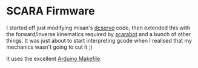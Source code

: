 SCARA Firmware
==============

I started off just modifying misan's
[dcservo](https://github.com/misan/dcservo) code, then extended this with the
forward/inverse kinematics required by
[scarabot](https://github.com/lerouxb/scarabot) and a bunch of other things. It
was just about to start interpreting gcode when I realised that my mechanics
wasn't going to cut it ;)

It uses the excellent [Arduino Makefile](https://github.com/sudar/Arduino-Makefile).
